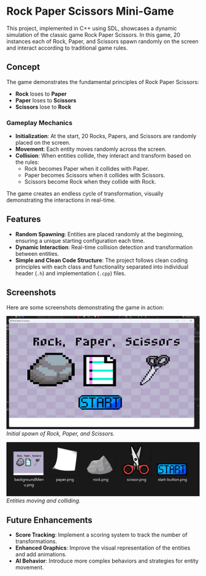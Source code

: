 # Rock Paper Scissors Mini-Game

This project, implemented in C++ using SDL, showcases a dynamic simulation of the classic game Rock Paper Scissors. In this game, 20 instances each of Rock, Paper, and Scissors spawn randomly on the screen and interact according to traditional game rules.

## Concept

The game demonstrates the fundamental principles of Rock Paper Scissors:
- **Rock** loses to **Paper**
- **Paper** loses to **Scissors**
- **Scissors** lose to **Rock**

### Gameplay Mechanics

- **Initialization**: At the start, 20 Rocks, Papers, and Scissors are randomly placed on the screen.
- **Movement**: Each entity moves randomly across the screen.
- **Collision**: When entities collide, they interact and transform based on the rules:
  - Rock becomes Paper when it collides with Paper.
  - Paper becomes Scissors when it collides with Scissors.
  - Scissors become Rock when they collide with Rock.

The game creates an endless cycle of transformation, visually demonstrating the interactions in real-time.

## Features

- **Random Spawning**: Entities are placed randomly at the beginning, ensuring a unique starting configuration each time.
- **Dynamic Interaction**: Real-time collision detection and transformation between entities.
- **Simple and Clean Code Structure**: The project follows clean coding principles with each class and functionality separated into individual header (`.h`) and implementation (`.cpp`) files.



## Screenshots

Here are some screenshots demonstrating the game in action:

![Screenshot 1](https://github.com/Marinavouk/Rock-Paper-and-Scissors/blob/main/Screenshot%202024-08-07%20133551.png)
*Initial spawn of Rock, Paper, and Scissors.*

![Screenshot 2](https://github.com/Marinavouk/Rock-Paper-and-Scissors/blob/main/Screenshot%202024-08-07%20133715.png)
*Entities moving and colliding.*

## Future Enhancements

- **Score Tracking**: Implement a scoring system to track the number of transformations.
- **Enhanced Graphics**: Improve the visual representation of the entities and add animations.
- **AI Behavior**: Introduce more complex behaviors and strategies for entity movement.


